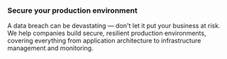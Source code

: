 ### Secure your production environment

A data breach can be devastating — don't let it put your business at risk. We help
companies build secure, resilient production environments, covering everything from
application architecture to infrastructure management and monitoring.
